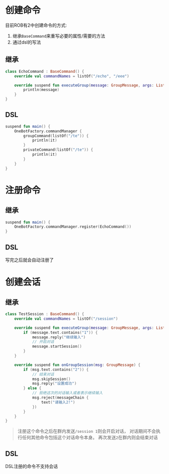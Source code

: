 # 创建命令

目前ROB有2中创建命令的方式:

1. 继承`BaseCommand`来重写必要的属性/需要的方法
2. 通过dsl的写法

## 继承

```kotlin
class EchoCommand : BaseCommand() {
    override val commandNames = listOf("/echo", "/eee")

    override suspend fun executeGroup(message: GroupMessage, args: List<String>) {
        println(message)
    }
}
```

## DSL

```kotlin
suspend fun main() {
    OneBotFactory.commandManager {
        groupCommand(listOf("/te")) {
            println(it)
        }
        privateCommand(listOf("/te")) {
            println(it)
        }
    }
}
```

# 注册命令

## 继承

```kotlin
suspend fun main() {
    OneBotFactory.commandManager.register(EchoCommand())
}
```

## DSL

写完之后就会自动注册了

# 创建会话

## 继承

```kotlin
class TestSession : BaseCommand() {
    override val commandNames = listOf("/session")

    override suspend fun executeGroup(message: GroupMessage, args: List<String>) {
        if (message.text.contains("1")) {
            message.reply("继续输入")
            // 开启对话
            message.startSession()
        }
    }

    override suspend fun onGroupSession(msg: GroupMessage) {
        if (msg.text.contains("2")) {
            // 结束对话
            msg.skipSession()
            msg.reply("设置成功")
        } else {
            // 拒绝这次的对话输入或者表示继续输入
            msg.reject(messageChain {
                text("请输入2!")
            })
        }
    }
}
```

> 注册这个命令之后在群内发送`/session 1`则会开启对话， 对话期间不会执行任何其他命令包括这个对话命令本身。
> 再次发送`2`在群内则会结束对话

## DSL

DSL注册的命令不支持会话